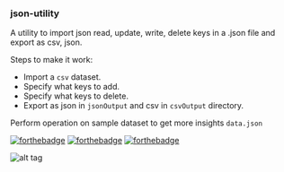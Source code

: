 ### json-utility
A utility to import json read, update, write, delete keys in a .json file and export as csv, json.

Steps to make it work:
* Import a `csv` dataset.
* Specify what keys to add.
* Specify what keys to delete.
* Export as json in `jsonOutput` and csv in `csvOutput` directory.

Perform operation on sample dataset to get more insights `data.json`

[![forthebadge](https://forthebadge.com/images/badges/made-with-javascript.svg)](https://forthebadge.com)
[![forthebadge](https://forthebadge.com/images/badges/check-it-out.svg)](https://forthebadge.com)
[![forthebadge](https://forthebadge.com/images/badges/built-with-love.svg)](https://forthebadge.com)



![alt tag](https://imgur.com/oyYHzz6.gif)
